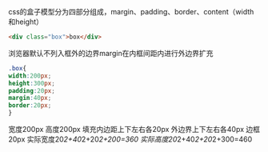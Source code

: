 css的盒子模型分为四部分组成，margin、padding、border、content（width和height）
```html
<div class="box">box</div>
```
浏览器默认不列入框外的边界margin在内框间距内进行外边界扩充
```css
.box{
width:200px; 
height:300px;
padding:20px;
margin:40px;
border:20px;
}
```
宽度200px
高度200px
填充内边距上下左右各20px
外边界上下左右各40px
边框20px
实际宽度20*2+40*2+20*2+200=360
实际高度20*2+40*2+20*2+300=460

